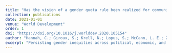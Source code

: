 ```yaml
---
title: "Has the vision of a gender quota rule been realized for community-based water management committees in Kenya?"
collection: publications
date: 2021-01-01
venue: "World Development"
order: 1
doi: "https://doi.org/10.1016/j.worlddev.2020.105154"
author: "Hannah, C.; Giroux, S.; Krell, N.; Lopus, S.; McCann, L. E.; Zimmer, A.; Caylor, K. K.; & Evans, T. P."
excerpt: "Persisting gender inequities across political, economic, and public life have motivated global agendas to increase women’s leadership at all levels of society. Gender quotas offer one solution to encourage equitable gender representation in public decision-making by specifying a target number of women to serve on publicly-elected bodies. For natural resource governance sectors, can gender quotas promote women’s representation and participation in leadership? In 2010, Kenya enacted a new Constitution that included an article mandating that no one gender should make up greater than two-thirds of the composition of public committees. This ‘two-thirds gender rule’ also applies to community-level governance of water resources through water user resource associations, which were formally recognized in 2002. We present a study of community-based water committee compliance with Kenya’s national two-thirds gender rule based on surveys, focus groups, and interviews with water committee members. We show that Kenya’s gender quota has been moderately successful in increasing women’s representation on water committees. However, men hold more higher-level leadership positions than women, who typically serve as treasurers. Although there were no statistically significant differences between men and women’s self-reported participation frequency in various committee activities, men contributed significantly more hours per week to committee activities, facilitated meetings more frequently, and were more willing to lead meetings. Based on this leadership gap, we examine the sufficiency of a gender quota to promote equal leadership opportunities for women. We find that realizing the vision of a gender quota is conditional on how individuals are represented on community-based environmental committees as well as how individuals participate in committee activities."
---
```

